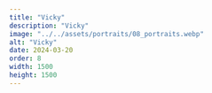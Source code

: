 ```yaml
---
title: "Vicky"
description: "Vicky"
image: "../../assets/portraits/08_portraits.webp"
alt: "Vicky"
date: 2024-03-20
order: 8
width: 1500
height: 1500
---
```

